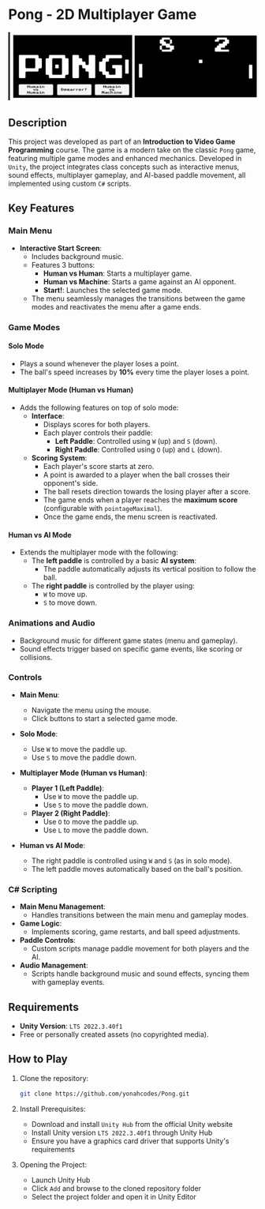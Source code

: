 # Pong - 2D Multiplayer Game

![Pong 2D Game](pongScreenshot.png)

## Description
This project was developed as part of an **Introduction to Video Game Programming** course. The game is a modern take on the classic `Pong` game, featuring multiple game modes and enhanced mechanics. Developed in `Unity`, the project integrates class concepts such as interactive menus, sound effects, multiplayer gameplay, and AI-based paddle movement, all implemented using custom `C#` scripts.

## Key Features

### Main Menu
- **Interactive Start Screen**:
  - Includes background music.
  - Features 3 buttons:
    - **Human vs Human**: Starts a multiplayer game.
    - **Human vs Machine**: Starts a game against an AI opponent.
    - **Start!**: Launches the selected game mode.
  - The menu seamlessly manages the transitions between the game modes and reactivates the menu after a game ends.

### Game Modes
#### Solo Mode
- Plays a sound whenever the player loses a point.
- The ball's speed increases by **10%** every time the player loses a point.

#### Multiplayer Mode (Human vs Human)
- Adds the following features on top of solo mode:
  - **Interface**:
    - Displays scores for both players.
    - Each player controls their paddle:
      - **Left Paddle**: Controlled using `W` (up) and `S` (down).
      - **Right Paddle**: Controlled using `O` (up) and `L` (down).
  - **Scoring System**:
    - Each player's score starts at zero.
    - A point is awarded to a player when the ball crosses their opponent's side.
    - The ball resets direction towards the losing player after a score.
    - The game ends when a player reaches the **maximum score** (configurable with `pointageMaximal`).
    - Once the game ends, the menu screen is reactivated.

#### Human vs AI Mode
- Extends the multiplayer mode with the following:
  - The **left paddle** is controlled by a basic **AI system**:
    - The paddle automatically adjusts its vertical position to follow the ball.
  - The **right paddle** is controlled by the player using:
    - `W` to move up.
    - `S` to move down.

### Animations and Audio
- Background music for different game states (menu and gameplay).
- Sound effects trigger based on specific game events, like scoring or collisions.

### Controls
- **Main Menu**:
  - Navigate the menu using the mouse.
  - Click buttons to start a selected game mode.
- **Solo Mode**:
  - Use `W` to move the paddle up.
  - Use `S` to move the paddle down.

- **Multiplayer Mode (Human vs Human)**:
  - **Player 1 (Left Paddle)**:
    - Use `W` to move the paddle up.
    - Use `S` to move the paddle down.
  - **Player 2 (Right Paddle)**:
    - Use `O` to move the paddle up.
    - Use `L` to move the paddle down.

- **Human vs AI Mode**:
  - The right paddle is controlled using `W` and `S` (as in solo mode).
  - The left paddle moves automatically based on the ball's position.

### C# Scripting
- **Main Menu Management**:
  - Handles transitions between the main menu and gameplay modes.
- **Game Logic**:
  - Implements scoring, game restarts, and ball speed adjustments.
- **Paddle Controls**:
  - Custom scripts manage paddle movement for both players and the AI.
- **Audio Management**:
  - Scripts handle background music and sound effects, syncing them with gameplay events.

## Requirements
- **Unity Version**: `LTS 2022.3.40f1`
- Free or personally created assets (no copyrighted media).

## How to Play
1. Clone the repository:
   ```bash
   git clone https://github.com/yonahcodes/Pong.git
   ```

2. Install Prerequisites:
    - Download and install `Unity Hub` from the official Unity website
    - Install Unity version `LTS 2022.3.40f1` through Unity Hub
    - Ensure you have a graphics card driver that supports Unity's requirements

3. Opening the Project:
    - Launch Unity Hub
    - Click `Add` and browse to the cloned repository folder
    - Select the project folder and open it in Unity Editor
